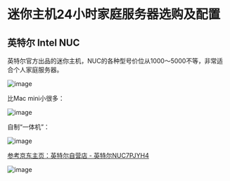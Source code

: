 # 迷你主机24小时家庭服务器选购及配置


## 英特尔 Intel NUC

英特尔官方出品的迷你主机，NUC的各种型号价位从1000～5000不等，非常适合个人家庭服务器。

![image](https://user-images.githubusercontent.com/14041622/50044011-8bbe5580-00b8-11e9-9d1f-91d624318803.png)

比Mac mini小很多：

![image](https://user-images.githubusercontent.com/14041622/50044050-1acb6d80-00b9-11e9-8b2c-6ae40690a924.png)

自制“一体机”：

![image](https://user-images.githubusercontent.com/14041622/50044069-64b45380-00b9-11e9-8132-b39d8b0c5802.png)


[参考京东主页：英特尔自营店 - 英特尔NUC7PJYH4](http://item.jd.com/7618127.html)


![image](https://user-images.githubusercontent.com/14041622/50043988-4b5ed780-00b8-11e9-9f6a-11615420218f.png)

